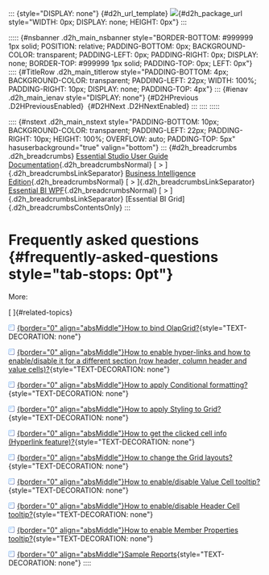 ::: {style="DISPLAY: none"}
[](ms-xhelp:///?Id=d2h_url_template){#d2h_url_template} ![](!package_url!){#d2h_package_url style="WIDTH: 0px; DISPLAY: none; HEIGHT: 0px"}
:::

::::: {#nsbanner .d2h_main_nsbanner style="BORDER-BOTTOM: #999999 1px solid; POSITION: relative; PADDING-BOTTOM: 0px; BACKGROUND-COLOR: transparent; PADDING-LEFT: 0px; PADDING-RIGHT: 0px; DISPLAY: none; BORDER-TOP: #999999 1px solid; PADDING-TOP: 0px; LEFT: 0px"}
:::: {#TitleRow .d2h_main_titlerow style="PADDING-BOTTOM: 4px; BACKGROUND-COLOR: transparent; PADDING-LEFT: 22px; WIDTH: 100%; PADDING-RIGHT: 10px; DISPLAY: none; PADDING-TOP: 4px"}
::: {#ienav .d2h_main_ienav style="DISPLAY: none"}
[](ms-xhelp:///?Id=fed65898-ad32-4412-8e43-a223b7f825da){#D2HPrevious .D2HPreviousEnabled}  [](ms-xhelp:///?Id=16e9331e-70d0-4678-8f0c-171403c7a68b){#D2HNext .D2HNextEnabled}
:::
::::
:::::

:::: {#nstext .d2h_main_nstext style="PADDING-BOTTOM: 10px; BACKGROUND-COLOR: transparent; PADDING-LEFT: 22px; PADDING-RIGHT: 10px; HEIGHT: 100%; OVERFLOW: auto; PADDING-TOP: 5px" hasuserbackground="true" valign="bottom"}
::: {#d2h_breadcrumbs .d2h_breadcrumbs}
[Essential Studio User Guide Documentation](ms-xhelp:///?Id=12457748-09e3-4d74-a240-8e049cedf030){.d2h_breadcrumbsNormal} [ \> ]{.d2h_breadcrumbsLinkSeparator} [Business Intelligence Edition](ms-xhelp:///?Id=fdf33dd8-62b2-47b9-ad7b-fc50e590bca5){.d2h_breadcrumbsNormal} [ \> ]{.d2h_breadcrumbsLinkSeparator} [Essential BI WPF](ms-xhelp:///?Id=41e3d586-d922-4a01-8272-679fe4ae7343){.d2h_breadcrumbsNormal} [ \> ]{.d2h_breadcrumbsLinkSeparator} [Essential BI Grid]{.d2h_breadcrumbsContentsOnly}
:::

# Frequently asked questions {#frequently-asked-questions style="tab-stops: 0pt"}

More:

[ ]{#related-topics}

[![](button.gif){border="0" align="absMiddle"}How to bind OlapGrid?](ms-xhelp:///?Id=16e9331e-70d0-4678-8f0c-171403c7a68b){style="TEXT-DECORATION: none"}

[![](button.gif){border="0" align="absMiddle"}How to enable hyper-links and how to enable/disable it for a different section (row header, column header and value cells)?](ms-xhelp:///?Id=33c0d9b1-88d7-48d5-90ea-958ecd363755){style="TEXT-DECORATION: none"}

[![](button.gif){border="0" align="absMiddle"}How to apply Conditional formatting?](ms-xhelp:///?Id=5367c752-7be7-43d5-bf4c-4f65e82ae515){style="TEXT-DECORATION: none"}

[![](button.gif){border="0" align="absMiddle"}How to apply Styling to Grid?](ms-xhelp:///?Id=cb06a679-080f-4b78-9532-71ce227144de){style="TEXT-DECORATION: none"}

[![](button.gif){border="0" align="absMiddle"}How to get the clicked cell info (Hyperlink feature)?](ms-xhelp:///?Id=9b6f5256-2a57-41dc-8326-20ba8ffa8394){style="TEXT-DECORATION: none"}

[![](button.gif){border="0" align="absMiddle"}How to change the Grid layouts?](ms-xhelp:///?Id=2e60d24e-d227-4a73-aa4a-0777312ba649){style="TEXT-DECORATION: none"}

[![](button.gif){border="0" align="absMiddle"}How to enable/disable Value Cell tooltip?](ms-xhelp:///?Id=2ddbda79-53cd-4143-9e16-af8b5cf4e062){style="TEXT-DECORATION: none"}

[![](button.gif){border="0" align="absMiddle"}How to enable/disable Header Cell tooltip?](ms-xhelp:///?Id=ae9a3bbd-b533-48e6-b2d4-04bbbab26ac9){style="TEXT-DECORATION: none"}

[![](button.gif){border="0" align="absMiddle"}How to enable Member Properties tooltip?](ms-xhelp:///?Id=1d9594ab-2de6-4604-b7c7-697dbcb4be6e){style="TEXT-DECORATION: none"}

[![](button.gif){border="0" align="absMiddle"}Sample Reports](ms-xhelp:///?Id=28ef6568-a490-4eb9-8e87-fc1a961b29f3){style="TEXT-DECORATION: none"}
::::

